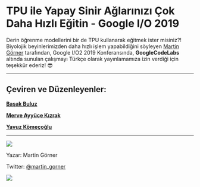 # TPU ile Yapay Sinir Ağlarınızı Çok Daha Hızlı Eğitin - Google I/O 2019 


Derin öğrenme modellerini bir de TPU kullanarak eğitmek ister misiniz?! Biyolojik beyinlerimizden daha hızlı işlem yapabildiğini söyleyen [Martin Görner](https://twitter.com/martin_gorner) tarafından, Google I/O2 2019 Konferansında, **GoogleCodeLabs** altında sunulan çalışmayı Türkçe olarak yayınlamamıza izin verdiği için teşekkür ederiz! :sunglasses:

---

## Çeviren ve Düzenleyenler:

**[Başak Buluz]()**

**[Merve Ayyüce Kızrak]()**

**[Yavuz Kömeçoğlu]()**

---

![](https://pbs.twimg.com/profile_images/1103339571977248768/FtFnqC38_400x400.png)

Yazar: Martin Görner

Twitter: [@martin_gorner](https://twitter.com/martin_gorner)

![](https://codelabs.developers.google.com/codelabs/keras-flowers-data/img/1dd39cb813f337e2.jpeg)
